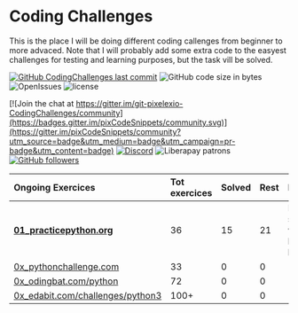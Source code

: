 # Coding Challenges

This is the place I will be doing different coding callenges from beginner to more advaced.
Note that I will probably add some extra code to the easyest challenges for testing and learning purposes, but the task vill be solved.

[![GitHub CodingChallenges last commit](https://img.shields.io/github/last-commit/pixelexio/CodingChallenges)][GitCommit] ![GitHub code size in bytes](https://img.shields.io/github/languages/code-size/pixelexio/CodingChallenges) ![OpenIssues][OpenIssues] ![license][GitLicense]

[![Join the chat at https://gitter.im/git-pixelexio-CodingChallenges/community](https://badges.gitter.im/pixCodeSnippets/community.svg)](https://gitter.im/pixCodeSnippets/community?utm_source=badge&utm_medium=badge&utm_campaign=pr-badge&utm_content=badge) [![Discord](https://img.shields.io/discord/181721195073241088?color=%237289da&label=Discord)][DiscordLink] ![Liberapay patrons](https://img.shields.io/liberapay/patrons/pixelexio) [![GitHub followers](https://img.shields.io/github/followers/pixelexio?style=social)][GitFollowers]

[GitCommit]:https://github.com/pixelexio/CodingChallenges/
[DiscordLink]: https://discord.gg/wDzNCf5
[GitFollowers]: https://github.com/pixelexio
[GitLicense]: https://badgen.net/github/license/pixelexio/CodingChallenges
[OpenIssues]: https://badgen.net/github/open-issues/pixelexio/CodingChallenges

| Ongoing Exercices  	                 | Tot exercices	| Solved		| Rest		| Notes| 
|:---	                                 |:---	          	|:---	          	|:---	    	|:---	      	|
|[**01_practicepython.org**](https://github.com/pixelexio/CodingChallenges/tree/master/01%20-%20practicepython_org)| 36  | 15 | 21    | Easy start with level beginner         | 
|[0x_pythonchallenge.com](#)  	         | 33       		| 0            		| 0      	|        	|             
|[0x_odingbat.com/python](#)     	 | 72             	| 0  	          	| 0	    	|    	      	|               
|[0x_edabit.com/challenges/python3](#) 	 | 100+           	| 0            		| 0       	|           	|          
